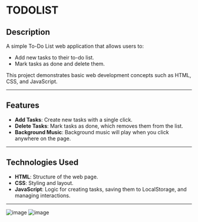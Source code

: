 # TODOLIST

## Description

A simple To-Do List web application that allows users to:
- Add new tasks to their to-do list.
- Mark tasks as done and delete them.

This project demonstrates basic web development concepts such as HTML, CSS, and JavaScript.

---

## Features
- **Add Tasks**: Create new tasks with a single click.
- **Delete Tasks**: Mark tasks as done, which removes them from the list.
- **Background Music**: Background music will play when you click anywhere on the page.

---

## Technologies Used
- **HTML**: Structure of the web page.
- **CSS**: Styling and layout.
- **JavaScript**: Logic for creating tasks, saving them to LocalStorage, and managing interactions.

---
![image](https://github.com/user-attachments/assets/4a2faf86-a359-4235-9ce4-a6863086ae3d)
![image](https://github.com/user-attachments/assets/b15019ad-5670-4298-b1a6-80b40d9ab575)

